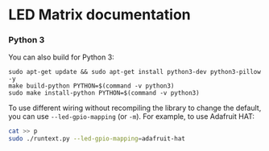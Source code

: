 # LED Matrix documentation

### Python 3
You can also build for Python 3:

```shell
sudo apt-get update && sudo apt-get install python3-dev python3-pillow -y
make build-python PYTHON=$(command -v python3)
sudo make install-python PYTHON=$(command -v python3)
```


To use different wiring without recompiling the library to change the default,
you can use `--led-gpio-mapping` (or `-m`). For example, to use Adafruit HAT:
```bash
cat >> p
sudo ./runtext.py --led-gpio-mapping=adafruit-hat
```


